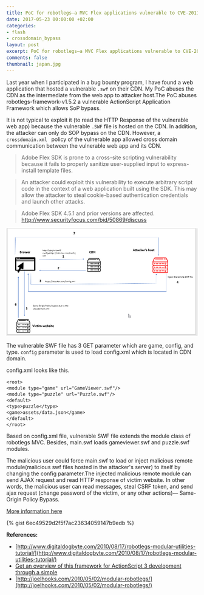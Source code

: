 ```yaml
---
title: PoC for robotlegs—a MVC Flex applications vulnerable to CVE-2011-2461
date: 2017-05-23 00:00:00 +02:00
categories:
- flash
- crossdomain_bypass
layout: post
excerpt: PoC for robotlegs—a MVC Flex applications vulnerable to CVE-2011-2461
comments: false
thumbnail: japan.jpg
---
```


Last year when I participated in a bug bounty program, I have found a web application that hosted a vulnerable `.swf` on their CDN. My PoC abuses the CDN as the intermediate from the web app to attacker host.The PoC abuses robotlegs-framework-v1.5.2 a vulnerable ActionScript Application Framework which allows SoP bypass. 

It is not typical to exploit it (to read the HTTP Response of the vulnerable web app) because  the vulnerable `.SWF` file is hosted on the CDN. In addition, the attacker can only do SOP bypass on the CDN. However, a `crossdomain.xml ` policy of the vulnerable app allowed cross domain communication between the vulnerable web app and its CDN.
> Adobe Flex SDK is prone to a cross-site scripting vulnerability because it fails to properly sanitize user-supplied input to express-install template files.

> An attacker could exploit this vulnerability to execute arbitrary script code in the context of a web application built using the SDK. This may allow the attacker to steal cookie-based authentication credentials and launch other attacks.

> Adobe Flex SDK 4.5.1 and prior versions are affected. http://www.securityfocus.com/bid/50869/discuss


![](/img/chart.png)

The vulnerable SWF file has 3 GET parameter which are game, config, and type. `config` parameter is used to load config.xml which is located in CDN domain.

config.xml looks like this.

    <root>
    <module type="game" url="GameViewer.swf"/>
    <module type="puzzle" url="Puzzle.swf"/>
    <default>
    <type>puzzle</type>
    <game>assets/data.json</game>
    </default>
    </root>

Based on config.xml file, vulnerable SWF file extends the module class of robotlegs MVC. Besides, main.swf loads gameviewer.swf and puzzle.swf modules. 

The malicious user could force main.swf to load or inject malicious remote module(malicious swf files hosted in the attacker's server) to itself by changing the config parameter.The injected malicious remote module can send AJAX request and read HTTP response of victim website. In other words, the malicious user can read messages, steal CSRF token, and send ajax request (change password of the victim, or any other actions)— Same-Origin Policy Bypass.

[More information here](https://threatpost.com/adobe-cve-2011-2461-remains-exploitable-four-years-after-patch/111754/) 


{% gist 6ec49529d2f5f7ac23634059147b9edb %}

**References:**
- [http://www.digitaldogbyte.com/2010/08/17/robotlegs-modular-utilities-tutorial/](http://www.digitaldogbyte.com/2010/08/17/robotlegs-modular-utilities-tutorial/)
- [Get an overview of this framework for ActionScript 3 development through a simple](http://www.adobe.com/devnet/actionscript/articles/intro-robotlegs-pt1.html)
- [http://joelhooks.com/2010/05/02/modular-robotlegs/](http://joelhooks.com/2010/05/02/modular-robotlegs/)
